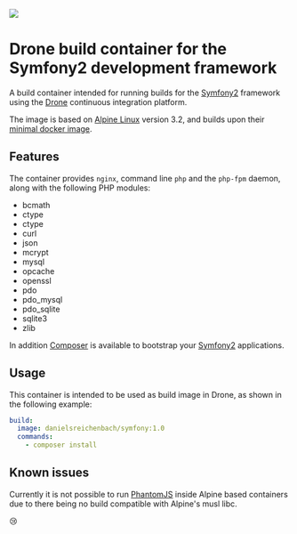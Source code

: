 [![][image-layers-status]][img-layers]

# Drone build container for the Symfony2 development framework

A build container intended for running builds for the [Symfony2][symfony]
framework using the [Drone][drone] continuous integration platform.

The image is based on [Alpine Linux][alpine] version 3.2, and builds upon their
[minimal docker image][docker-alpine].

## Features

The container provides `nginx`, command line `php` and the `php-fpm` daemon,
along with the following PHP modules:

* bcmath
* ctype
* ctype
* curl
* json
* mcrypt
* mysql
* opcache
* openssl
* pdo
* pdo_mysql
* pdo_sqlite
* sqlite3
* zlib

In addition [Composer][composer] is available to bootstrap your [Symfony2][symfony]
applications.

## Usage

This container is intended to be used as build image in Drone, as shown in
the following example:

```yaml
build:
  image: danielsreichenbach/symfony:1.0
  commands:
    - composer install
```

## Known issues

Currently it is not possible to run [PhantomJS][phantomjs] inside Alpine based
containers due to there being no build compatible with Alpine's musl libc.

:cry:


[symfony]:        http://symfony.com/
[composer]:       https://getcomposer.org/
[phantomjs]:      http://phantomjs.org/

[drone]:          https://github.com/drone/drone/
[alpine]:         http://alpinelinux.org/
[docker-alpine]:  https://hub.docker.com/r/gliderlabs/alpine/

[img-layers]:          https://imagelayers.io/?images=danielsreichenbach/symfony:latest "Get your own badge on imagelayers.io"
[image-layers-status]: https://badge.imagelayers.io/danielsreichenbach/symfony:latest.svg
